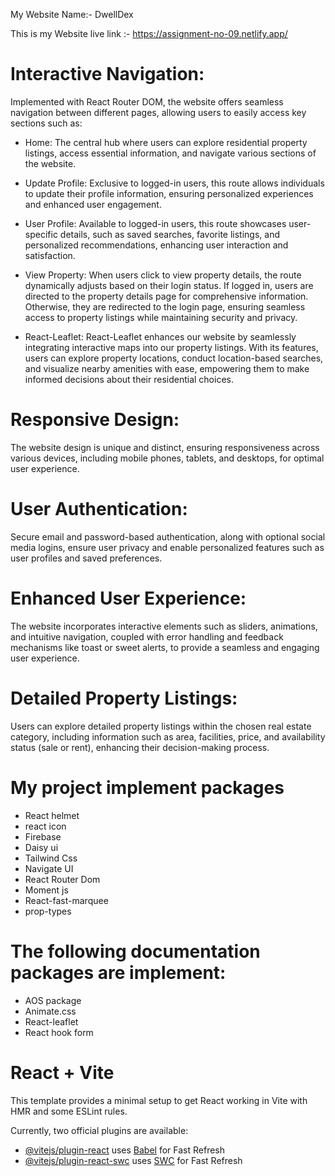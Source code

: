 My Website Name:- DwellDex


This is my Website live link :- https://assignment-no-09.netlify.app/

# Interactive Navigation:
Implemented with React Router DOM, the website offers seamless navigation between different pages, allowing users to easily access key sections such as:
- Home: The central hub where users can explore residential property listings, access essential information, and navigate various sections of the website.
- Update Profile: Exclusive to logged-in users, this route allows individuals to update their profile information, ensuring personalized experiences and enhanced user engagement.
- User Profile: Available to logged-in users, this route showcases user-specific details, such as saved searches, favorite listings, and personalized recommendations, enhancing user interaction and satisfaction.

- View Property: When users click to view property details, the route dynamically adjusts based on their login status. If logged in, users are directed to the property details page for comprehensive information. Otherwise, they are redirected to the login page, ensuring seamless access to property listings while maintaining security and privacy.
- React-Leaflet: React-Leaflet enhances our website by seamlessly integrating interactive maps into our property listings. With its features, users can explore property locations, conduct location-based searches, and visualize nearby amenities with ease, empowering them to make informed decisions about their residential choices.


# Responsive Design: 
The website design is unique and distinct, ensuring responsiveness across various devices, including mobile phones, tablets, and desktops, for optimal user experience.

# User Authentication: 
Secure email and password-based authentication, along with optional social media logins, ensure user privacy and enable personalized features such as user profiles and saved preferences.

# Enhanced User Experience: 
The website incorporates interactive elements such as sliders, animations, and intuitive navigation, coupled with error handling and feedback mechanisms like toast or sweet alerts, to provide a seamless and engaging user experience.

# Detailed Property Listings: 
Users can explore detailed property listings within the chosen real estate category, including information such as area, facilities, price, and availability status (sale or rent), enhancing their decision-making process.

# My project implement packages 
- React helmet
- react icon
- Firebase
- Daisy ui 
- Tailwind Css
- Navigate UI
- React Router Dom
- Moment js
- React-fast-marquee
- prop-types


# The following documentation packages are implement:
- AOS package
- Animate.css 
- React-leaflet
- React hook form


# React + Vite

This template provides a minimal setup to get React working in Vite with HMR and some ESLint rules.

Currently, two official plugins are available:

- [@vitejs/plugin-react](https://github.com/vitejs/vite-plugin-react/blob/main/packages/plugin-react/README.md) uses [Babel](https://babeljs.io/) for Fast Refresh
- [@vitejs/plugin-react-swc](https://github.com/vitejs/vite-plugin-react-swc) uses [SWC](https://swc.rs/) for Fast Refresh
